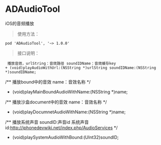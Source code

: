 # ADAudioTool
iOS的音频播放

> 使用方法：

    pod 'ADAudioTool', '~> 1.0.0'
    
> 接口说明：

     播放音效，urlString：音效路径 soundIDName：音效缓存key
    + (void)playAudioWithUrl:(NSString *)urlString soundIDName:(NSString *)soundIDName;

/**
 播放bound中的音效
 name：音效名称
 */
+ (void)playMainBoundAudioWithName:(NSString *)name;

/**
 播放沙盒document中的音效
 name：音效名称
 */
+ (void)playDocumnetAudioWithName:(NSString *)name;

/**
 播放系统声音
 soundID:声音id
 系统声音id:http://iphonedevwiki.net/index.php/AudioServices
 */
+ (void)playSystemAudioWithBound:(UInt32)soundID;
